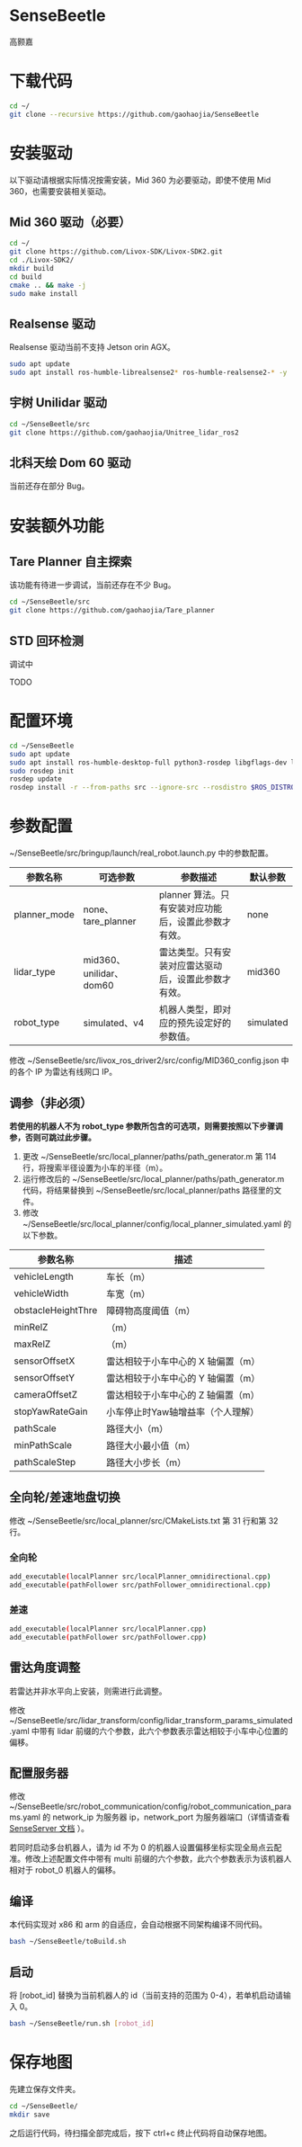 # SenseBeetle

高颢嘉

# 下载代码

```bash
cd ~/
git clone --recursive https://github.com/gaohaojia/SenseBeetle
```

# 安装驱动

以下驱动请根据实际情况按需安装，Mid 360 为必要驱动，即使不使用 Mid 360，也需要安装相关驱动。

## Mid 360 驱动（必要）

```bash
cd ~/
git clone https://github.com/Livox-SDK/Livox-SDK2.git
cd ./Livox-SDK2/
mkdir build
cd build
cmake .. && make -j
sudo make install
```

## Realsense 驱动

Realsense 驱动当前不支持 Jetson orin AGX。

```bash
sudo apt update
sudo apt install ros-humble-librealsense2* ros-humble-realsense2-* -y
```

## 宇树 Unilidar 驱动

```bash
cd ~/SenseBeetle/src
git clone https://github.com/gaohaojia/Unitree_lidar_ros2
```

## 北科天绘 Dom 60 驱动

当前还存在部分 Bug。

# 安装额外功能

## Tare Planner 自主探索

该功能有待进一步调试，当前还存在不少 Bug。

```bash
cd ~/SenseBeetle/src
git clone https://github.com/gaohaojia/Tare_planner
```

## STD 回环检测

调试中

TODO

# 配置环境

```bash
cd ~/SenseBeetle
sudo apt update
sudo apt install ros-humble-desktop-full python3-rosdep libgflags-dev libgoogle-glog-dev ros-humble-pcl* -y
sudo rosdep init
rosdep update
rosdep install -r --from-paths src --ignore-src --rosdistro $ROS_DISTRO -y
```

# 参数配置

~/SenseBeetle/src/bringup/launch/real_robot.launch.py 中的参数配置。

| 参数名称 | 可选参数 | 参数描述 | 默认参数 |
| --- | --- | --- | --- |
| planner_mode | none、tare_planner | planner 算法。只有安装对应功能后，设置此参数才有效。 | none |
| lidar_type | mid360、unilidar、dom60 | 雷达类型。只有安装对应雷达驱动后，设置此参数才有效。 | mid360 |
| robot_type | simulated、v4 | 机器人类型，即对应的预先设定好的参数值。 | simulated |

修改 ~/SenseBeetle/src/livox_ros_driver2/src/config/MID360_config.json 中的各个 IP 为雷达有线网口 IP。

## 调参（非必须）

**若使用的机器人不为 robot_type 参数所包含的可选项，则需要按照以下步骤调参，否则可跳过此步骤。**

1. 更改 ~/SenseBeetle/src/local_planner/paths/path_generator.m 第 114 行，将搜索半径设置为小车的半径（m）。
2. 运行修改后的 ~/SenseBeetle/src/local_planner/paths/path_generator.m 代码，将结果替换到 ~/SenseBeetle/src/local_planner/paths 路径里的文件。
3. 修改 ~/SenseBeetle/src/local_planner/config/local_planner_simulated.yaml 的以下参数。

| 参数名称 | 描述 |
| --- | --- |
| vehicleLength  | 车长（m） |
| vehicleWidth | 车宽（m） |
| obstacleHeightThre | 障碍物高度阈值（m） |
| minRelZ | （m） |
| maxRelZ | （m） |
| sensorOffsetX | 雷达相较于小车中心的 X 轴偏置（m） |
| sensorOffsetY | 雷达相较于小车中心的 Y 轴偏置（m） |
| cameraOffsetZ | 雷达相较于小车中心的 Z 轴偏置（m） |
| stopYawRateGain | 小车停止时Yaw轴增益率（个人理解） |
| pathScale | 路径大小（m） |
| minPathScale | 路径大小最小值（m） |
| pathScaleStep  | 路径大小步长（m） |

## 全向轮/差速地盘切换

修改 ~/SenseBeetle/src/local_planner/src/CMakeLists.txt 第 31 行和第 32 行。

### 全向轮

```bash
add_executable(localPlanner src/localPlanner_omnidirectional.cpp)
add_executable(pathFollower src/pathFollower_omnidirectional.cpp)
```

### 差速

```bash
add_executable(localPlanner src/localPlanner.cpp)
add_executable(pathFollower src/pathFollower.cpp)
```

## 雷达角度调整

若雷达并非水平向上安装，则需进行此调整。

修改 ~/SenseBeetle/src/lidar_transform/config/lidar_transform_params_simulated.yaml 中带有 lidar 前缀的六个参数，此六个参数表示雷达相较于小车中心位置的偏移。

## 配置服务器

修改 ~/SenseBeetle/src/robot_communication/config/robot_communication_params.yaml 的 network_ip 为服务器 ip，network_port 为服务器端口（详情请查看 [SenseServer 文档](https://www.notion.so/SenseServer-66ec20dd852645f99df47974ee3cc9cb?pvs=21) ）。

若同时启动多台机器人，请为 id 不为 0 的机器人设置偏移坐标实现全局点云配准。修改上述配置文件中带有 multi 前缀的六个参数，此六个参数表示为该机器人相对于 robot_0 机器人的偏移。

## 编译

本代码实现对 x86 和 arm 的自适应，会自动根据不同架构编译不同代码。

```bash
bash ~/SenseBeetle/toBuild.sh
```

## 启动

将 [robot_id] 替换为当前机器人的 id（当前支持的范围为 0-4），若单机启动请输入 0。

```bash
bash ~/SenseBeetle/run.sh [robot_id]
```

# 保存地图

先建立保存文件夹。

```bash
cd ~/SenseBeetle/
mkdir save
```

之后运行代码，待扫描全部完成后，按下 ctrl+c 终止代码将自动保存地图。